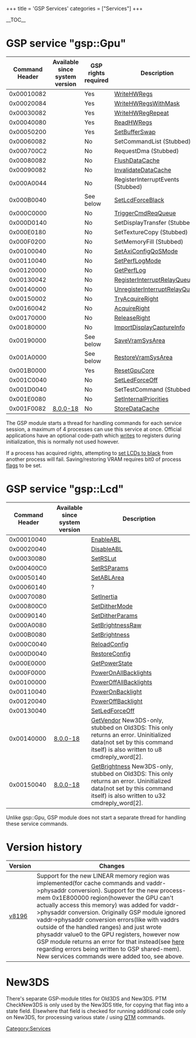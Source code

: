+++
title = 'GSP Services'
categories = ["Services"]
+++

\_\_TOC\_\_

# GSP service "gsp::Gpu"

| Command Header | Available since system version  | GSP rights required | Description                                                                      |
|----------------|---------------------------------|---------------------|----------------------------------------------------------------------------------|
| 0x00010082     |                                 | Yes                 | [WriteHWRegs](GSPGPU:WriteHWRegs "wikilink")                                     |
| 0x00020084     |                                 | Yes                 | [WriteHWRegsWithMask](GSPGPU:WriteHWRegsWithMask "wikilink")                     |
| 0x00030082     |                                 | Yes                 | [WriteHWRegRepeat](GSPGPU:WriteHWRegRepeat "wikilink")                           |
| 0x00040080     |                                 | Yes                 | [ReadHWRegs](GSPGPU:ReadHWRegs "wikilink")                                       |
| 0x00050200     |                                 | Yes                 | [SetBufferSwap](GSPGPU:SetBufferSwap "wikilink")                                 |
| 0x00060082     |                                 | No                  | SetCommandList (Stubbed)                                                         |
| 0x000700C2     |                                 | No                  | RequestDma (Stubbed)                                                             |
| 0x00080082     |                                 | No                  | [FlushDataCache](GSPGPU:FlushDataCache "wikilink")                               |
| 0x00090082     |                                 | No                  | [InvalidateDataCache](GSPGPU:InvalidateDataCache "wikilink")                     |
| 0x000A0044     |                                 | No                  | RegisterInterruptEvents (Stubbed)                                                |
| 0x000B0040     |                                 | See below           | [SetLcdForceBlack](GSPGPU:SetLcdForceBlack "wikilink")                           |
| 0x000C0000     |                                 | No                  | [TriggerCmdReqQueue](GSPGPU:TriggerCmdReqQueue "wikilink")                       |
| 0x000D0140     |                                 | No                  | SetDisplayTransfer (Stubbed)                                                     |
| 0x000E0180     |                                 | No                  | SetTextureCopy (Stubbed)                                                         |
| 0x000F0200     |                                 | No                  | SetMemoryFill (Stubbed)                                                          |
| 0x00100040     |                                 | No                  | [SetAxiConfigQoSMode](GSPGPU:SetAxiConfigQoSMode "wikilink")                     |
| 0x00110040     |                                 | No                  | [SetPerfLogMode](GSPGPU:SetPerfLogMode "wikilink")                               |
| 0x00120000     |                                 | No                  | [GetPerfLog](GSPGPU:GetPerfLog "wikilink")                                       |
| 0x00130042     |                                 | No                  | [RegisterInterruptRelayQueue](GSPGPU:RegisterInterruptRelayQueue "wikilink")     |
| 0x00140000     |                                 | No                  | [UnregisterInterruptRelayQueue](GSPGPU:UnregisterInterruptRelayQueue "wikilink") |
| 0x00150002     |                                 | No                  | [TryAcquireRight](GSPGPU:TryAcquireRight "wikilink")                             |
| 0x00160042     |                                 | No                  | [AcquireRight](GSPGPU:AcquireRight "wikilink")                                   |
| 0x00170000     |                                 | No                  | [ReleaseRight](GSPGPU:ReleaseRight "wikilink")                                   |
| 0x00180000     |                                 | No                  | [ImportDisplayCaptureInfo](GSPGPU:ImportDisplayCaptureInfo "wikilink")           |
| 0x00190000     |                                 | See below           | [SaveVramSysArea](GSPGPU:SaveVramSysArea "wikilink")                             |
| 0x001A0000     |                                 | See below           | [RestoreVramSysArea](GSPGPU:RestoreVramSysArea "wikilink")                       |
| 0x001B0000     |                                 | Yes                 | [ResetGpuCore](GSPGPU:ResetGpuCore "wikilink")                                   |
| 0x001C0040     |                                 | No                  | [SetLedForceOff](GSPGPU:SetLedForceOff "wikilink")                               |
| 0x001D0040     |                                 | No                  | SetTestCommand (Stubbed)                                                         |
| 0x001E0080     |                                 | No                  | [SetInternalPriorities](GSPGPU:SetInternalPriorities "wikilink")                 |
| 0x001F0082     | [8.0.0-18](8.0.0-18 "wikilink") | No                  | [StoreDataCache](GSPGPU:StoreDataCache "wikilink")                               |

The GSP module starts a thread for handling commands for each service session, a maximum of 4 processes can use this service at once. Official applications have an optional code-path which [writes](GSPGPU:WriteHWRegs "wikilink") to registers during initialization, this is normally not used however.

If a process has acquired rights, attempting to [set LCDs to black](GSPGPU:SetLcdForceBlack "wikilink") from another process will fail.
Saving/restoring VRAM requires bit0 of process [flags](GSPGPU:RegisterInterruptRelayQueue "wikilink") to be set.

# GSP service "gsp::Lcd"

| Command Header | Available since system version  | Description                                                                                                                                                                                                |
|----------------|---------------------------------|------------------------------------------------------------------------------------------------------------------------------------------------------------------------------------------------------------|
| 0x00010040     |                                 | [EnableABL](GSPLCD:EnableABL "wikilink")                                                                                                                                                                   |
| 0x00020040     |                                 | [DisableABL](GSPLCD:DisableABL "wikilink")                                                                                                                                                                 |
| 0x00030080     |                                 | [SetRSLut](GSPLCD:SetRSLut "wikilink")                                                                                                                                                                     |
| 0x000400C0     |                                 | [SetRSParams](GSPLCD:SetRSParams "wikilink")                                                                                                                                                               |
| 0x00050140     |                                 | [SetABLArea](GSPLCD:SetABLArea "wikilink")                                                                                                                                                                 |
| 0x00060140     |                                 | ?                                                                                                                                                                                                          |
| 0x00070080     |                                 | [SetInertia](GSPLCD:SetInertia "wikilink")                                                                                                                                                                 |
| 0x000800C0     |                                 | [SetDitherMode](GSPLCD:SetDitherMode "wikilink")                                                                                                                                                           |
| 0x00090140     |                                 | [SetDitherParams](GSPLCD:SetDitherParams "wikilink")                                                                                                                                                       |
| 0x000A0080     |                                 | [SetBrightnessRaw](GSPLCD:SetBrightnessRaw "wikilink")                                                                                                                                                     |
| 0x000B0080     |                                 | [SetBrightness](GSPLCD:SetBrightness "wikilink")                                                                                                                                                           |
| 0x000C0040     |                                 | [ReloadConfig](GSPLCD:ReloadConfig "wikilink")                                                                                                                                                             |
| 0x000D0040     |                                 | [RestoreConfig](GSPLCD:RestoreConfig "wikilink")                                                                                                                                                           |
| 0x000E0000     |                                 | [GetPowerState](GSPLCD:GetPowerState "wikilink")                                                                                                                                                           |
| 0x000F0000     |                                 | [PowerOnAllBacklights](GSPLCD:PowerOnAllBacklights "wikilink")                                                                                                                                             |
| 0x00100000     |                                 | [PowerOffAllBacklights](GSPLCD:PowerOffAllBacklights "wikilink")                                                                                                                                           |
| 0x00110040     |                                 | [PowerOnBacklight](GSPLCD:PowerOnBacklight "wikilink")                                                                                                                                                     |
| 0x00120040     |                                 | [PowerOffBacklight](GSPLCD:PowerOffBacklight "wikilink")                                                                                                                                                   |
| 0x00130040     |                                 | [SetLedForceOff](GSPLCD:SetLedForceOff "wikilink")                                                                                                                                                         |
| 0x00140000     | [8.0.0-18](8.0.0-18 "wikilink") | [GetVendor](GSPLCD:GetVendor "wikilink") New3DS-only, stubbed on Old3DS: This only returns an error. Uninitialized data(not set by this command itself) is also written to u8 cmdreply_word\[2\].          |
| 0x00150040     | [8.0.0-18](8.0.0-18 "wikilink") | [GetBrightness](GSPLCD:GetBrightness "wikilink") New3DS-only, stubbed on Old3DS: This only returns an error. Uninitialized data(not set by this command itself) is also written to u32 cmdreply_word\[2\]. |

Unlike gsp::Gpu, GSP module does not start a separate thread for handling these service commands.

# Version history

| Version                      | Changes                                                                                                                                                                                                                                                                                                                                                                                                                                                                                                                                                                                                                                                         |
|------------------------------|-----------------------------------------------------------------------------------------------------------------------------------------------------------------------------------------------------------------------------------------------------------------------------------------------------------------------------------------------------------------------------------------------------------------------------------------------------------------------------------------------------------------------------------------------------------------------------------------------------------------------------------------------------------------|
| [v8196](8.0.0-18 "wikilink") | Support for the new LINEAR memory region was implemented(for cache commands and vaddr-\>physaddr conversion). Support for the new process-mem 0x1E800000 region(however the GPU can't actually access this memory) was added for vaddr-\>physaddr conversion. Originally GSP module ignored vaddr-\>physaddr conversion errors(like with vaddrs outside of the handled ranges) and just wrote physaddr value0 to the GPU registers, however now GSP module returns an error for that instead(see [here](GSP_Shared_Memory#command_buffer_header "wikilink") regarding errors being written to GSP shared-mem). New services commands were added too, see above. |

# New3DS

There's separate GSP-module titles for Old3DS and New3DS. PTM CheckNew3DS is only used by the New3DS title, for copying that flag into a state field. Elsewhere that field is checked for running additional code only on New3DS, for processing various state / using [QTM](QTM_Services "wikilink") commands.

[Category:Services](Category:Services "wikilink")

